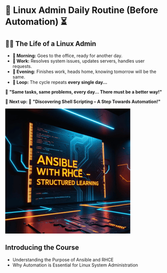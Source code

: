 

# 🚀 **Linux Admin Daily Routine (Before Automation) ⏳**

## 👨‍💻 **The Life of a Linux Admin**
- **🔹 Morning:** Goes to the office, ready for another day.  
- **🔹 Work:** Resolves system issues, updates servers, handles user requests.  
- **🔹 Evening:** Finishes work, heads home, knowing tomorrow will be the same.  
- **🔹 Loop:** The cycle repeats **every single day...**  

💭 **"Same tasks, same problems, every day... There must be a better way!"**  


📌 **Next up:** 🚀 **"Discovering Shell Scripting – A Step Towards Automation!"**


![Ansible with RHCE](../images/ansible_rhce.gif)

## Introducing the Course
- Understanding the Purpose of Ansible and RHCE
- Why Automation is Essential for Linux System Administration
